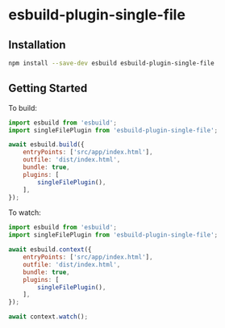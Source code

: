# esbuild-plugin-single-file

## Installation

```sh
npm install --save-dev esbuild esbuild-plugin-single-file
```

## Getting Started

To build:

```js
import esbuild from 'esbuild';
import singleFilePlugin from 'esbuild-plugin-single-file';

await esbuild.build({
    entryPoints: ['src/app/index.html'],
    outfile: 'dist/index.html',
    bundle: true,
    plugins: [
        singleFilePlugin(),
    ],
});
```

To watch:

```js
import esbuild from 'esbuild';
import singleFilePlugin from 'esbuild-plugin-single-file';

await esbuild.context({
    entryPoints: ['src/app/index.html'],
    outfile: 'dist/index.html',
    bundle: true,
    plugins: [
        singleFilePlugin(),
    ],
});

await context.watch();
```
